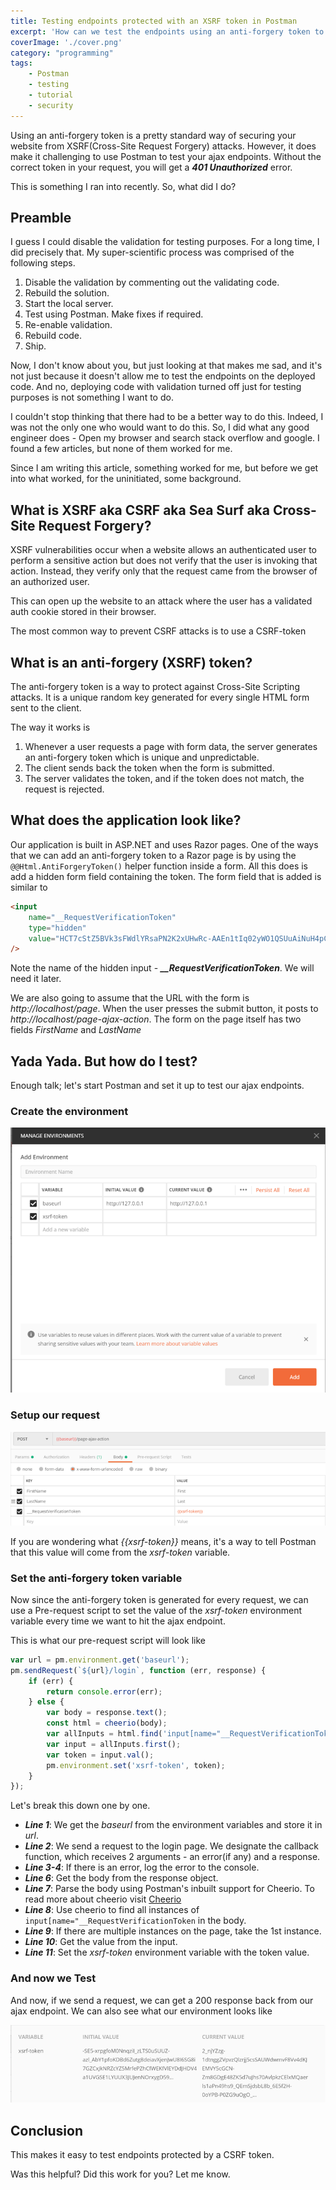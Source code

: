 ```yaml
---
title: Testing endpoints protected with an XSRF token in Postman
excerpt: 'How can we test the endpoints using an anti-forgery token to protect us from XSRF(Cross-Site Request Forgery) attacks in Postman'
coverImage: './cover.png'
category: "programming"
tags:
    - Postman
    - testing
    - tutorial
    - security
---
```


Using an anti-forgery token is a pretty standard way of securing your website from XSRF(Cross-Site Request Forgery) attacks. However, it does make it challenging to use Postman to test your ajax endpoints. Without the correct token in your request, you will get a _**401 Unauthorized**_ error.

This is something I ran into recently. So, what did I do?

## Preamble

I guess I could disable the validation for testing purposes. For a long time, I did precisely that. My super-scientific process was comprised of the following steps.

1. Disable the validation by commenting out the validating code.
2. Rebuild the solution.
3. Start the local server.
4. Test using Postman. Make fixes if required.
5. Re-enable validation.
6. Rebuild code.
7. Ship.

Now, I don't know about you, but just looking at that makes me sad, and it's not just because it doesn't allow me to test the endpoints on the deployed code. And no, deploying code with validation turned off just for testing purposes is not something I want to do.

I couldn't stop thinking that there had to be a better way to do this. Indeed, I was not the only one who would want to do this. So, I did what any good engineer does - Open my browser and search stack overflow and google. I found a few articles, but none of them worked for me.

Since I am writing this article, something worked for me, but before we get into what worked, for the uninitiated, some background.

## What is XSRF aka CSRF aka Sea Surf aka Cross-Site Request Forgery?

XSRF vulnerabilities occur when a website allows an authenticated user to perform a sensitive action but does not verify that the user is invoking that action. Instead, they verify only that the request came from the browser of an authorized user.

This can open up the website to an attack where the user has a validated auth cookie stored in their browser.

The most common way to prevent CSRF attacks is to use a CSRF-token

## What is an anti-forgery (XSRF) token?

The anti-forgery token is a way to protect against Cross-Site Scripting attacks. It is a unique random key generated for every single HTML form sent to the client.

The way it works is

1. Whenever a user requests a page with form data, the server generates an anti-forgery token which is unique and unpredictable.
2. The client sends back the token when the form is submitted.
3. The server validates the token, and if the token does not match, the request is rejected.

## What does the application look like?

Our application is built in ASP.NET and uses Razor pages. One of the ways that we can add an anti-forgery token to a Razor page is by using the `@@Html.AntiForgeryToken()` helper function inside a form. All this does is add a hidden form field containing the token. The form field that is added is similar to

```html
<input
    name="__RequestVerificationToken"
    type="hidden"
    value="HCT7cStZ5BVk3sFWdlYRsaPN2K2xUHwRc-AAEn1tIq02yWO1QSUuAiNuH4pCg6M7JgV3xZjysixJHhkqoGhOTTG8bgk0H3VWi5XpJgntnt2uc-xXwXwSOta9hBNMJQxo5JznbmiBtxPkwSx-GqxXsw2"
/>
```

Note the name of the hidden input - **_\_\_RequestVerificationToken_**. We will need it later.

We are also going to assume that the URL with the form is _http://localhost/page_. When the user presses the submit button, it posts to _http://localhost/page-ajax-action_. The form on the page itself has two fields _FirstName_ and _LastName_

## Yada Yada. But how do I test?

Enough talk; let's start Postman and set it up to test our ajax endpoints.

### Create the environment

![Postman environment](./images/environment.png)

### Setup our request

![Postman Post request](./images/post-ajax.png)

If you are wondering what _{{xsrf-token}}_ means, it's a way to tell Postman that this value will come from the _xsrf-token_ variable.

### Set the anti-forgery token variable

Now since the anti-forgery token is generated for every request, we can use a Pre-request script to set the value of the _xsrf-token_ environment variable every time we want to hit the ajax endpoint.

This is what our pre-request script will look like

```javascript
var url = pm.environment.get('baseurl');
pm.sendRequest(`${url}/login`, function (err, response) {
    if (err) {
        return console.error(err);
    } else {
        var body = response.text();
        const html = cheerio(body);
        var allInputs = html.find('input[name="__RequestVerificationToken"]');
        var input = allInputs.first();
        var token = input.val();
        pm.environment.set('xsrf-token', token);
    }
});
```

Let's break this down one by one.

-   **_Line 1_**: We get the _baseurl_ from the environment variables and store it in _url_.
-   **_Line 2_**: We send a request to the login page. We designate the callback function, which receives 2 arguments - an error(if any) and a response.
-   **_Line 3-4_**: If there is an error, log the error to the console.
-   **_Line 6_**: Get the body from the response object.
-   **_Line 7_**: Parse the body using Postman's inbuilt support for Cheerio. To read more about cheerio visit [Cheerio](https://cheerio.js.org/)
-   **_Line 8_**: Use cheerio to find all instances of `input[name="__RequestVerificationToken` in the body.
-   **_Line 9_**: If there are multiple instances on the page, take the 1st instance.
-   **_Line 10_**: Get the value from the input.
-   **_Line 11_**: Set the _xsrf-token_ environment variable with the token value.

### And now we Test

And now, if we send a request, we can get a 200 response back from our ajax endpoint. We can also see what our environment looks like

![Updated Environment Variable](./images/updated-environment.png)

## Conclusion

This makes it easy to test endpoints protected by a CSRF token.

Was this helpful? Did this work for you? Let me know.
